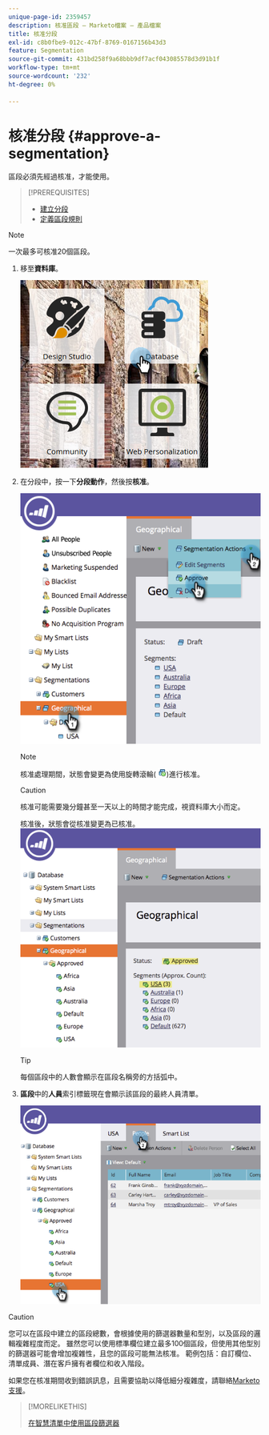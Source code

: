 ```yaml
---
unique-page-id: 2359457
description: 核准區段 — Marketo檔案 — 產品檔案
title: 核准分段
exl-id: c8b0fbe9-012c-47bf-8769-0167156b43d3
feature: Segmentation
source-git-commit: 431bd258f9a68bbb9df7acf043085578d3d91b1f
workflow-type: tm+mt
source-wordcount: '232'
ht-degree: 0%

---
```


# 核准分段 {#approve-a-segmentation}

區段必須先經過核准，才能使用。

>[!PREREQUISITES]
>
>* [建立分段](/help/marketo/product-docs/personalization/segmentation-and-snippets/segmentation/create-a-segmentation.md)
>* [定義區段規則](/help/marketo/product-docs/personalization/segmentation-and-snippets/segmentation/define-segment-rules.md)

>[!NOTE]
>
>一次最多可核准20個區段。

1. 移至&#x200B;**資料庫**。

   ![](assets/image2017-3-28-14-3a25-3a49.png)

1. 在分段中，按一下&#x200B;**分段動作**，然後按&#x200B;**核准**。

   ![](assets/image2017-3-28-14-3a46-3a22.png)

   >[!NOTE]
   >
   >核准處理期間，狀態會變更為使用旋轉滾輪( ![](assets/image2014-9-15-15-3a31-3a43.png))進行核准。

   >[!CAUTION]
   >
   >核准可能需要幾分鐘甚至一天以上的時間才能完成，視資料庫大小而定。

   核准後，狀態會從核准變更為已核准。
   ![](assets/image2017-3-28-14-3a46-3a44.png)

   >[!TIP]
   >
   >每個區段中的人數會顯示在區段名稱旁的方括弧中。

1. **區段**&#x200B;中的&#x200B;**人員**&#x200B;索引標籤現在會顯示該區段的最終人員清單。

   ![](assets/image2017-3-28-14-3a47-3a10.png)

>[!CAUTION]
>
>您可以在區段中建立的區段總數，會根據使用的篩選器數量和型別，以及區段的邏輯複雜程度而定。 雖然您可以使用標準欄位建立最多100個區段，但使用其他型別的篩選器可能會增加複雜性，且您的區段可能無法核准。 範例包括：自訂欄位、清單成員、潛在客戶擁有者欄位和收入階段。
>
>如果您在核准期間收到錯誤訊息，且需要協助以降低細分複雜度，請聯絡[Marketo支援](https://nation.marketo.com/t5/Support/ct-p/Support)。

>[!MORELIKETHIS]
>
>[在智慧清單中使用區段篩選器](/help/marketo/product-docs/personalization/segmentation-and-snippets/segmentation/use-segment-filters-in-a-smart-list.md)
